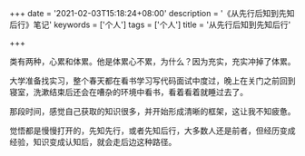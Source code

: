 +++
date = '2021-02-03T15:18:24+08:00'
description = '《从先行后知到先知后行》笔记'
keywords = ['个人']
tags = ['个人']
title = '从先行后知到先知后行'

+++

类有两种，心累和体累。他是体累心不累，为什么？因为充实，充实冲掉了体累。

大学准备找实习，整个春天都在看书学习写代码面试中度过，晚上在关门之前回到寝室，洗漱结束后还会在嘈杂的环境中看书，看着看着就睡过去了。

那段时间，感觉自己获取的知识很多，并开始形成清晰的框架，这让我不知疲惫。

觉悟都是慢慢打开的，先知先行，或者先知后行，大多数人还是前者，但经历变成经验，知识变成认知后，就会走后边这种路径。
